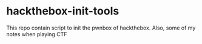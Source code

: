 # hackthebox-init-tools
This repo contain script to init the pwnbox of hackthebox. Also, some of my notes when playing CTF
